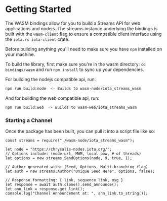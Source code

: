 # Getting Started
The WASM bindings allow for you to build a Streams API for web applications and nodejs. 
The streams instance underlying the bindings is built with the `wasm-client` flag to 
ensure a compatible client interface using the `iota.rs iota-client` crate. 

Before building anything you'll need to make sure you have `npm` installed on your 
machine.

To build the library, first make sure you're in the wasm directory:
```cd bindings/wasm``` and run ```npm install``` to sync up your dependencies. 

For building the nodejs compatible api, run:
```bash
npm run build:node  <- Builds to wasm-node/iota_streams_wasm
```

And for building the web compatible api, run:
```bash 
npm run build:web  <- Builds to wasm-web/iota_streams_wasm
```


### Starting a Channel 
Once the package has been built, you can pull it into a script file like so: 
```
const streams = require("./wasm-node/iota_streams_wasm");

let node = "https://chrysalis-nodes.iota.org/";
// Options include: (node-url, MWM, local pow, # of threads)
let options = new streams.SendOptions(node, 9, true, 1);

// Author generated with: (Seed, Options, Multi-branching flag)
let auth = new streams.Author("Unique Seed Here", options, false);

// Response formatting: { link, sequence link, msg }
let response = await auth.clone().send_announce();
let ann_link = response.get_link();
console.log("Channel Announcement at: ", ann_link.to_string());
```
